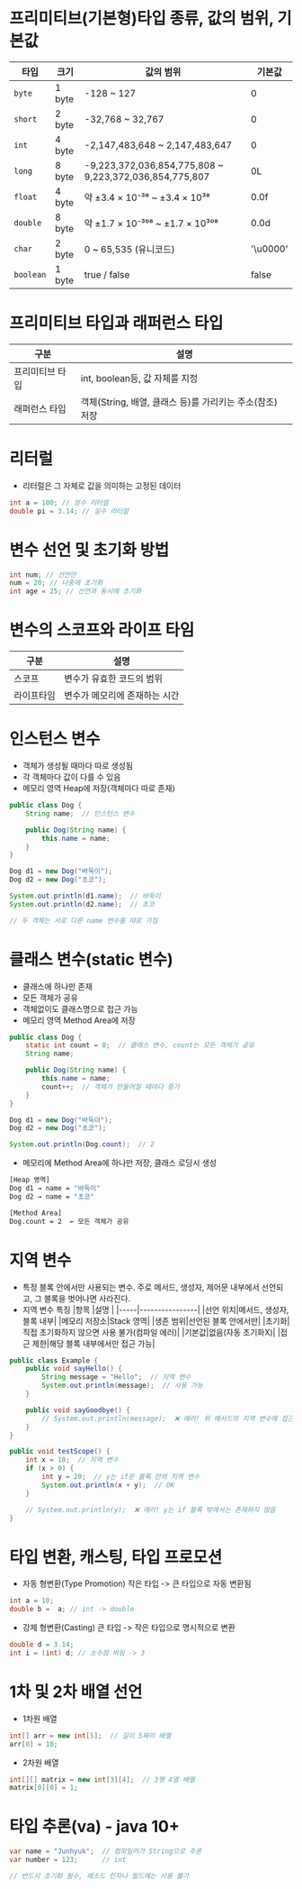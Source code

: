 # 프리미티브(기본형)타입 종류, 값의 범위, 기본값
| 타입       | 크기     | 값의 범위                                | 기본값    |
|------------|----------|-------------------------------------------|-----------|
| `byte`     | 1 byte   | -128 ~ 127                                | 0         |
| `short`    | 2 byte   | -32,768 ~ 32,767                          | 0         |
| `int`      | 4 byte   | -2,147,483,648 ~ 2,147,483,647            | 0         |
| `long`     | 8 byte   | -9,223,372,036,854,775,808 ~ 9,223,372,036,854,775,807 | 0L        |
| `float`    | 4 byte   | 약 ±3.4 × 10⁻³⁸ ~ ±3.4 × 10³⁸             | 0.0f      |
| `double`   | 8 byte   | 약 ±1.7 × 10⁻³⁰⁸ ~ ±1.7 × 10³⁰⁸            | 0.0d      |
| `char`     | 2 byte   | 0 ~ 65,535 (유니코드)                     | '\u0000'  |
| `boolean`  | 1 byte   | true / false                              | false     |

# 프리미티브 타입과 래퍼런스 타입
|구분    |설명      |
|------|---------|
|프리미티브 타입|int, boolean등, 값 자체를 지정|
|래퍼런스 타입|객체(String, 배열, 클래스 등)를 가리키는 주소(참조) 저장|

# 리터럴
- 리터럴은 그 자체로 값을 의미하는 고정된 데이터
```java
int a = 100; // 정수 리터럴
double pi = 3.14; // 실수 리터럴
```

# 변수 선언 및 초기화 방법
```java
int num; // 선언만
num = 20; // 나중에 초기화
int age = 25; // 선언과 동시에 초기화
```

# 변수의 스코프와 라이프 타임
|구분    |설명      |
|------|---------|
|스코프|변수가 유효한 코드의 범위|
|라이프타임|변수가 메모리에 존재하는 시간|

# 인스턴스 변수
- 객체가 생성될 때마다 따로 생성됨
- 각 객체마다 값이 다를 수 있음
- 메모리 영역 Heap에 저장(객체마다 따로 존재)
```java
public class Dog {
    String name;  // 인스턴스 변수

    public Dog(String name) {
        this.name = name;
    }
}

Dog d1 = new Dog("바둑이");
Dog d2 = new Dog("초코");

System.out.println(d1.name);  // 바둑이
System.out.println(d2.name);  // 초코

// 두 객체는 서로 다른 name 변수를 따로 가짐
```

# 클래스 변수(static 변수)
- 클래스에 하나만 존재
- 모든 객체가 공유
- 객체없이도 클래스명으로 접근 가능
- 메모리 영역 Method Area에 저장
```java
public class Dog {
    static int count = 0;  // 클래스 변수, count는 모든 객체가 공유
    String name;

    public Dog(String name) {
        this.name = name;
        count++;  // 객체가 만들어질 때마다 증가
    }
}

Dog d1 = new Dog("바둑이");
Dog d2 = new Dog("초코");

System.out.println(Dog.count);  // 2
```
- 메모리에 Method Area에 하나만 저장, 클래스 로딩시 생성
```bash
[Heap 영역]
Dog d1 → name = "바둑이"
Dog d2 → name = "초코"

[Method Area]
Dog.count = 2  ← 모든 객체가 공유
```

# 지역 변수
- 특정 블록 안에서만 사용되는 변수. 주로 메서드, 생성자, 제어문 내부에서 선언되고, 그 블록을 벗어나면 사라진다.
- 지역 변수 특징
|항목    |설명           |
|-----|----------------|
|선언 위치|메서드, 생성자, 블록 내부|
|메모리 저장소|Stack 영역|
|생존 범위|선언된 블록 안에서만|
|초기화|직접 초기화하지 않으면 사용 불가(컴파일 에러)|
|기본값|없음(자동 초기화X)|
|접근 제한|해당 블록 내부에서만 접근 가능|

```java
public class Example {
    public void sayHello() {
        String message = "Hello";  // 지역 변수
        System.out.println(message);  // 사용 가능
    }

    public void sayGoodbye() {
        // System.out.println(message);  ❌ 에러! 위 메서드의 지역 변수에 접근 불가
    }
}

public void testScope() {
    int x = 10;  // 지역 변수
    if (x > 0) {
        int y = 20;  // y는 if문 블록 안의 지역 변수
        System.out.println(x + y);  // OK
    }

    // System.out.println(y);  ❌ 에러! y는 if 블록 밖에서는 존재하지 않음
}
```

# 타입 변환, 캐스팅, 타입 프로모션
- 자동 형변환(Type Promotion)
작은 타입 -> 큰 타입으로 자동 변환됨
```java
int a = 10;
double b =  a; // int -> double
```

- 강제 형변환(Casting)
큰 타입 -> 작은 타입으로 명시적으로 변환
```java
double d = 3.14;
int i = (int) d; // 소수점 버림 -> 3
```

# 1차 및 2차 배열 선언
- 1차원 배열
```java
int[] arr = new int[5];  // 길이 5짜리 배열
arr[0] = 10;
```
- 2차원 배열
```java
int[][] matrix = new int[3][4];  // 3행 4열 배열
matrix[0][0] = 1;
```

# 타입 추론(va) - java 10+
```java
var name = "Junhyuk";  // 컴파일러가 String으로 추론
var number = 123;      // int

// 반드시 초기화 필수, 메소드 인자나 필드에는 사용 불가
```
